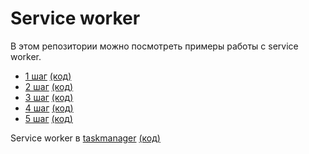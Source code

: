 # Service worker

В этом репозитории можно посмотреть примеры работы с service worker.

- [1 шаг](https://htmlacademy.github.io/intensive-object-serviceworker/steps/step-1/) [(код)](https://github.com/htmlacademy/intensive-object-serviceworker/tree/master/steps/step-1)
- [2 шаг](https://htmlacademy.github.io/intensive-object-serviceworker/steps/step-2/) [(код)](https://github.com/htmlacademy/intensive-object-serviceworker/tree/master/steps/step-2)
- [3 шаг](https://htmlacademy.github.io/intensive-object-serviceworker/steps/step-3/) [(код)](https://github.com/htmlacademy/intensive-object-serviceworker/tree/master/steps/step-3)
- [4 шаг](https://htmlacademy.github.io/intensive-object-serviceworker/steps/step-4/) [(код)](https://github.com/htmlacademy/intensive-object-serviceworker/tree/master/steps/step-4)
- [5 шаг](https://htmlacademy.github.io/intensive-object-serviceworker/steps/step-5/) [(код)](https://github.com/htmlacademy/intensive-object-serviceworker/tree/master/steps/step-5)

Service worker в [taskmanager](https://htmlacademy.github.io/intensive-object-serviceworker/taskmanager/) [(код)](https://github.com/htmlacademy/intensive-object-serviceworker/tree/master/taskmanager)
